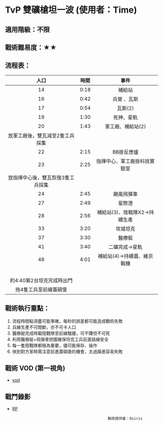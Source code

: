 # TvP 雙礦槍坦一波 (使用者：Time)
## 適用階級：不限
## 戰術難易度：★★

## 流程表：
|                人口               | 時間 |              事件             |
|:---------------------------------:|:----:|:-----------------------------:|
|                 14                | 0:18 |             補給站            |
|                 16                | 0:42 |          兵營 、瓦斯          |
|                 17                | 0:54 |            瓦斯(2)            |
|                 19                | 1:30 |           死神、星軌          |
|                 20                | 1:43 |       軍工廠、補給站(2)       |
| 放軍工廠後，雙瓦減至2隻工兵採集   |      |                               |
|                 22                | 2:15 |           BB掛反應爐          |
|                 23                | 2:25 |  指揮中心、軍工廠掛科技實驗室 |
| 放指揮中心後，雙瓦恢復3隻工兵採集 |      |                               |
|                 24                | 2:45 |           颶風飛彈車          |
|                 27                | 2:49 |             星際港            |
|                 28                | 2:56 | 補給站(3)、陸戰隊X2->持續生產 |
|                 33                | 3:20 |            攻城坦克           |
|                 37                | 3:30 |             醫療艇            |
|                 41                | 3:40 |         二礦完成->星軌        |
|                 48                | 4:01 |  補給站(4)->持續蓋、維京戰機  |
|                 　                |      |               　              |
| 約4:40第2台坦克完成時出門         |      |                               |
| 拖4隻工兵至前線蓋碉堡             |      |                               |

## 戰術執行重點：		
1. 流程時間點須盡可能準確，每秒的誤差都可能造成戰術失敗		
2. 兵線生產不可間斷，亦不可卡人口		
3. 醫療艇完成時載陸戰隊至前線騷擾，可不賺但不可死		
4. 利用醫療艇+飛彈車控圖確保坦克工兵前進路線安全		
5. 每一隻陸戰隊都極為重要，儘可能保存、操作		
6. 快到對方家時需注意前進蓋碉堡的機會，太過躁進容易失敗		

## 戰術 VOD (第一視角)
+ [vod](https://youtu.be/gZd8W7B6ZO8)

## 戰鬥錄影
+ [RP](https://github.com/starcraftfamily/SCF-Tactics/raw/master/TvP/2basesMarinetanks/2basesMarinetanks.SC2Replay)


                                                  戰術提供者：Osiris
